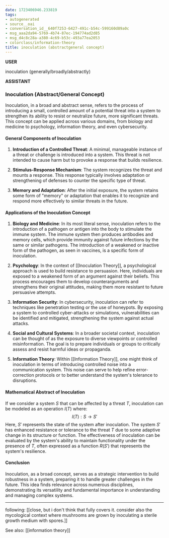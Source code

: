 ```yaml
---
date: 1723406946.233819
tags:
- autogenerated
- source__oai
- conversation_id__640f7253-6427-491c-b54c-599160d89a0c
- msg_aaa2da94-5769-4b74-87ec-194774ad2d85
- msg_d4c8c28a-a380-4c69-b53c-493a77ea2053
- colorclass/information-theory
title: inoculation (abstractgeneral concept)
---
```


**USER**

inoculation (generally/broadly/abstractly)


**ASSISTANT**

### Inoculation (Abstract/General Concept)

Inoculation, in a broad and abstract sense, refers to the process of introducing a small, controlled amount of a potential threat into a system to strengthen its ability to resist or neutralize future, more significant threats. This concept can be applied across various domains, from biology and medicine to psychology, information theory, and even cybersecurity.

#### General Components of Inoculation

1. **Introduction of a Controlled Threat**: A minimal, manageable instance of a threat or challenge is introduced into a system. This threat is not intended to cause harm but to provoke a response that builds resilience.

2. **Stimulus-Response Mechanism**: The system recognizes the threat and mounts a response. This response typically involves adaptation or strengthening of defenses to counter the specific type of threat.

3. **Memory and Adaptation**: After the initial exposure, the system retains some form of "memory" or adaptation that enables it to recognize and respond more effectively to similar threats in the future.

#### Applications of the Inoculation Concept

1. **Biology and Medicine**: In its most literal sense, inoculation refers to the introduction of a pathogen or antigen into the body to stimulate the immune system. The immune system then produces antibodies and memory cells, which provide immunity against future infections by the same or similar pathogens. The introduction of a weakened or inactive form of the pathogen, as seen in vaccines, is a specific form of inoculation.

2. **Psychology**: In the context of [[Inoculation Theory]], a psychological approach is used to build resistance to persuasion. Here, individuals are exposed to a weakened form of an argument against their beliefs. This process encourages them to develop counterarguments and strengthens their original attitudes, making them more resistant to future persuasive attempts.

3. **Information Security**: In cybersecurity, inoculation can refer to techniques like penetration testing or the use of honeypots. By exposing a system to controlled cyber-attacks or simulations, vulnerabilities can be identified and mitigated, strengthening the system against actual attacks.

4. **Social and Cultural Systems**: In a broader societal context, inoculation can be thought of as the exposure to diverse viewpoints or controlled misinformation. The goal is to prepare individuals or groups to critically assess and resist harmful ideas or propaganda.

5. **Information Theory**: Within [[Information Theory]], one might think of inoculation in terms of introducing controlled noise into a communication system. This noise can serve to help refine error-correction protocols or to better understand the system's tolerance to disruptions.

#### Mathematical Abstract of Inoculation

If we consider a system $S$ that can be affected by a threat $T$, inoculation can be modeled as an operation $I(T)$ where:
$$
I(T): S \rightarrow S'
$$
Here, $S'$ represents the state of the system after inoculation. The system $S'$ has enhanced resistance or tolerance to the threat $T$ due to some adaptive change in its structure or function. The effectiveness of inoculation can be evaluated by the system's ability to maintain functionality under the presence of $T$, often expressed as a function $R(S')$ that represents the system's resilience.

#### Conclusion

Inoculation, as a broad concept, serves as a strategic intervention to build robustness in a system, preparing it to handle greater challenges in the future. This idea finds relevance across numerous disciplines, demonstrating its versatility and fundamental importance in understanding and managing complex systems.


---


following: [[close, but i don't think that fully covers it. consider also the mycological context where mushrooms are grown by inoculating a sterile growth medium with spores.]]

See also: [[information theory]]